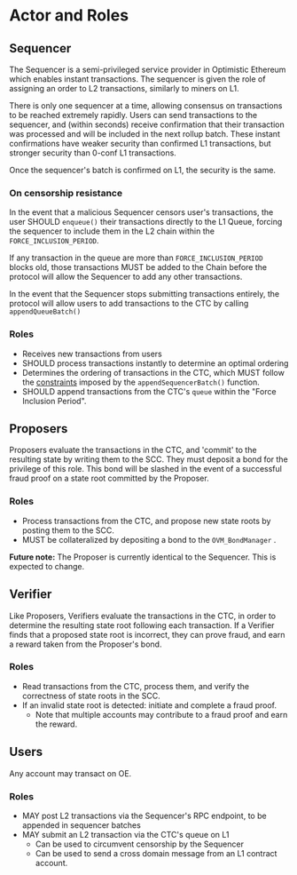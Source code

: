 # Actor and Roles

## Sequencer

The Sequencer is a semi-privileged service provider in Optimistic Ethereum which enables instant transactions. The sequencer is given the role of assigning an order to L2 transactions, similarly to miners on L1.

There is only one sequencer at a time, allowing consensus on transactions to be reached extremely rapidly. Users can send transactions to the sequencer, and (within seconds) receive confirmation that their transaction was processed and will be included in the next rollup batch. These instant confirmations have weaker security than confirmed L1 transactions, but stronger security than 0-conf L1 transactions.

Once the sequencer's batch is confirmed on L1, the security is the same.

### On censorship resistance

In the event that a malicious Sequencer censors user's transactions, the user SHOULD `enqueue()` their transactions directly to the L1 Queue, forcing the sequencer to include them in the L2 chain within the `FORCE_INCLUSION_PERIOD`.

If any transaction in the queue are more than `FORCE_INCLUSION_PERIOD` blocks old, those transactions MUST be added to the Chain before the protocol will allow the Sequencer to add any other transactions.

In the event that the Sequencer stops submitting transactions entirely, the protocol will allow users to add transactions to the CTC by calling `appendQueueBatch()`

### Roles

- Receives new transactions from users
- SHOULD process transactions instantly to determine an optimal ordering
- Determines the ordering of transactions in the CTC, which MUST follow the [constraints](./processes/chains.md#properties-enforced-by-appendsequencerbatch) imposed by the `appendSequencerBatch()` function.
- SHOULD append transactions from the CTC's `queue` within the "Force Inclusion Period".

## Proposers

Proposers evaluate the transactions in the CTC, and 'commit' to the resulting state by writing them to the SCC. They must deposit a bond for the privilege of this role.
This bond will be slashed in the event of a successful fraud proof on a state root committed by the Proposer.

### Roles

- Process transactions from the CTC, and propose new state roots by posting them to the SCC.
- MUST be collateralized by depositing a bond to the `OVM_BondManager` .

**Future note:** The Proposer is currently identical to the Sequencer. This is expected to change.

## Verifier

Like Proposers, Verifiers evaluate the transactions in the CTC, in order to determine the resulting state root following each transaction.
If a Verifier finds that a proposed state root is incorrect, they can prove fraud, and earn a reward taken from the Proposer's bond.

### Roles

- Read transactions from the CTC, process them, and verify the correctness of state roots in the SCC.
- If an invalid state root is detected: initiate and complete a fraud proof.
  - Note that multiple accounts may contribute to a fraud proof and earn the reward.

## Users

Any account may transact on OE.

### Roles

- MAY post L2 transactions via the Sequencer's RPC endpoint, to be appended in sequencer batches
- MAY submit an L2 transaction via the CTC's queue on L1
  - Can be used to circumvent censorship by the Sequencer
  - Can be used to send a cross domain message from an L1 contract account.
